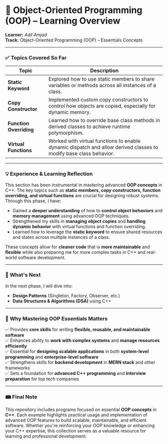 # 🧠 **Object-Oriented Programming (OOP) – Learning Overview**

**Learner:** *Adil Amjad*  
**Track:** Object-Oriented Programming (OOP) – Essentials Concepts

---

### ✅ **Topics Covered So Far**

| Topic                             | Description                                                                                             |
|-----------------------------------|---------------------------------------------------------------------------------------------------------|
| **Static Keyword**                | Explored how to use static members to share variables or methods across all instances of a class.        |
| **Copy Constructor**              | Implemented custom copy constructors to control how objects are copied, especially for dynamic memory.   |
| **Function Overriding**           | Learned how to override base class methods in derived classes to achieve runtime polymorphism.           |
| **Virtual Functions**             | Worked with virtual functions to enable dynamic dispatch and allow derived classes to modify base class behavior. |

---

### 💡 **Experience & Learning Reflection**

This section has been instrumental in mastering advanced **OOP concepts** in C++. The key topics such as **static members, copy constructors, function overriding, and virtual functions** are crucial for designing robust systems. Through this phase, I have:

- Gained a **deeper understanding** of how to **control object behaviors** and **memory management** using advanced OOP techniques.
- Strengthened my skills in **managing object copies** and **handling dynamic behavior** with virtual functions and function overriding.
- Learned how to leverage the **static keyword** to ensure shared resources and states across multiple instances of a class.

These concepts allow for **cleaner code** that is **more maintainable** and **flexible** while also preparing me for more complex tasks in C++ and real-world software development.

---

### 📘 **What's Next**

In the next phase, I will dive into:

- **Design Patterns** (Singleton, Factory, Observer, etc.)
- **Data Structures & Algorithms (DSA)** using C++

---

### 📌 **Why Mastering OOP Essentials Matters**

✅ Provides **core skills** for writing **flexible, reusable, and maintainable software**  
✅ Enhances ability to **work with complex systems** and **manage resources efficiently**  
✅ Essential for **designing scalable applications** in both **system-level programming** and **enterprise-level software**  
✅ Strengthens skills for **backend development** in **MERN stack** and other frameworks  
✅ Sets a foundation for **advanced C++ programming** and **interview preparation** for top tech companies

---

### 📾 **Final Note**

This repository includes programs focused on essential **OOP concepts** in **C++**. Each example highlights practical usage and implementation of advanced OOP features to build scalable, maintainable, and efficient software. Whether you're reinforcing your OOP knowledge or enhancing your C++ expertise, this collection serves as a valuable resource for learning and professional development.
